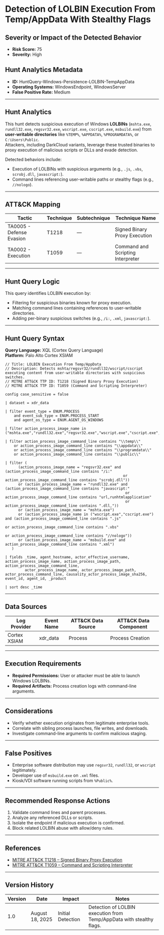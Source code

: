 # Detection of LOLBIN Execution From Temp/AppData With Stealthy Flags

## Severity or Impact of the Detected Behavior
- **Risk Score:** 75
- **Severity:** High

## Hunt Analytics Metadata

- **ID:** HuntQuery-Windows-Persistence-LOLBIN-TempAppData
- **Operating Systems:** WindowsEndpoint, WindowsServer
- **False Positive Rate:** Medium

---

## Hunt Analytics

This hunt detects suspicious execution of Windows **LOLBINs** (`mshta.exe`, `rundll32.exe`, `regsvr32.exe`, `wscript.exe`, `cscript.exe`, `msbuild.exe`) from **user-writable directories** like `%TEMP%`, `%APPDATA%`, `%PROGRAMDATA%`, or `C:\Users\Public`.  
Attackers, including DarkCloud variants, leverage these trusted binaries to proxy execution of malicious scripts or DLLs and evade detection.

Detected behaviors include:

- Execution of LOLBINs with suspicious arguments (e.g., `.js`, `.vbs`, `scrobj.dll`, `javascript:`).
- Command lines referencing user-writable paths or stealthy flags (e.g., `//nologo`).

---

## ATT&CK Mapping

| Tactic                        | Technique   | Subtechnique | Technique Name                                 |
|-------------------------------|-------------|--------------|-----------------------------------------------|
| TA0005 - Defense Evasion      | T1218       | —            | Signed Binary Proxy Execution                  |
| TA0002 - Execution            | T1059       | —            | Command and Scripting Interpreter              |

---

## Hunt Query Logic

This query identifies LOLBIN execution by:

- Filtering for suspicious binaries known for proxy execution.  
- Matching command lines containing references to user-writable directories.  
- Adding per-binary suspicious switches (e.g., `/i:`, `.xml`, `javascript:`).

---

## Hunt Query Syntax

**Query Language:** XQL (Cortex Query Language)  
**Platform:** Palo Alto Cortex XSIAM

```xql
// Title: LOLBIN Execution From Temp/AppData
// Description: Detects mshta/regsvr32/rundll32/wscript/cscript executing content from user-writable directories with suspicious switches.
// MITRE ATT&CK TTP ID: T1218 (Signed Binary Proxy Execution)
// MITRE ATT&CK TTP ID: T1059 (Command and Scripting Interpreter)

config case_sensitive = false

| dataset = xdr_data

| filter event_type = ENUM.PROCESS
    and event_sub_type = ENUM.PROCESS_START
    and agent_os_type = ENUM.AGENT_OS_WINDOWS

| filter action_process_image_name in ("mshta.exe","rundll32.exe","regsvr32.exe","wscript.exe","cscript.exe","msbuild.exe")

| filter action_process_image_command_line contains "\\temp\\"
    or action_process_image_command_line contains "\\appdata\\"
    or action_process_image_command_line contains "\\programdata\\"
    or action_process_image_command_line contains "\\public\\"

| filter (
      (action_process_image_name = "regsvr32.exe" and (action_process_image_command_line contains "/i:"
                                                      or action_process_image_command_line contains "scrobj.dll"))
      or (action_process_image_name = "rundll32.exe" and (action_process_image_command_line contains "javascript:"
                                                       or action_process_image_command_line contains "url,runhtmlapplication"
                                                       or action_process_image_command_line contains ".dll,"))
      or (action_process_image_name = "mshta.exe")
      or (action_process_image_name in ("wscript.exe","cscript.exe") and (action_process_image_command_line contains ".js"
                                                                        or action_process_image_command_line contains ".vbs"
                                                                        or action_process_image_command_line contains "//nologo"))
      or (action_process_image_name = "msbuild.exe" and action_process_image_command_line contains ".xml")
   )

| fields _time, agent_hostname, actor_effective_username, action_process_image_name, action_process_image_path, action_process_image_command_line,
         actor_process_image_name, actor_process_image_path, actor_process_command_line, causality_actor_process_image_sha256, event_id, agent_id, _product

| sort desc _time
```

---

## Data Sources

| Log Provider | Event Name   | ATT&CK Data Source | ATT&CK Data Component |
|--------------|--------------|--------------------|-----------------------|
| Cortex XSIAM | xdr_data     | Process            | Process Creation      |

---

## Execution Requirements

- **Required Permissions:** User or attacker must be able to launch Windows LOLBINs.  
- **Required Artifacts:** Process creation logs with command-line arguments.  

---

## Considerations

- Verify whether execution originates from legitimate enterprise tools.  
- Correlate with sibling process launches, file writes, and downloads.  
- Investigate command-line arguments to confirm malicious staging.  

---

## False Positives

- Enterprise software distribution may use `regsvr32`, `rundll32`, or `wscript` legitimately.  
- Developer use of `msbuild.exe` on `.xml` files.  
- Kiosk/VDI software running scripts from `%Public%`.  

---

## Recommended Response Actions

1. Validate command lines and parent processes.  
2. Analyze any referenced DLLs or scripts.  
3. Isolate the endpoint if malicious execution is confirmed.  
4. Block related LOLBIN abuse with allow/deny rules.  

---

## References

- [MITRE ATT&CK T1218 – Signed Binary Proxy Execution](https://attack.mitre.org/techniques/T1218/)  
- [MITRE ATT&CK T1059 – Command and Scripting Interpreter](https://attack.mitre.org/techniques/T1059/)  

---

## Version History

| Version | Date       | Impact            | Notes                                                                 |
|---------|------------|-------------------|-----------------------------------------------------------------------|
| 1.0     | August 18, 2025 | Initial Detection | Detection of LOLBIN execution from Temp/AppData with stealthy flags.  |
